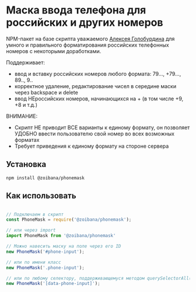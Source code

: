 # Маска ввода телефона для российских и других номеров

NPM-пакет на базе скрипта уважаемого [Алексея Голобурдина](https://github.com/alexey-goloburdin) для умного и правильного форматирования российских телефонных номеров
с некоторыми доработками.

Поддерживает:
- ввод и вставку российских номеров любого формата: 79..., +79..., 89.., 9..
- корректное удаление, редактирование чисел в середине маски через backspace и delete
- ввод НЕроссийских номеров, начинающихся на + (в том числе +9, +8 и т.д.)

ВНИМАНИЕ:
- Скрипт НЕ приводит ВСЕ варианты к единому формату, он позволяет УДОБНО ввести пользователю свой номер во всех возможных форматах
- Требует приведения к единому формату на стороне сервера

## Установка
```
npm install @zoibana/phonemask
```

## Как использовать

```javascript

// Подключаем в скрипт
const PhoneMask = require('@zoibana/phonemask');

// или через import
import PhoneMask from '@zoibana/phonemask'

// Можно навесить маску на поле через его ID
new PhoneMask('#phone-input');

// или по имени класс
new PhoneMask('.phone-input');

// или по любому селектору, поддерживающемуся методом querySelectorAll()
new PhoneMask('[data-phone-input]');

```